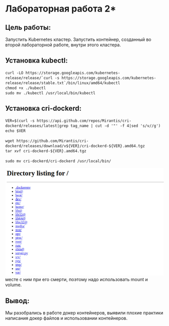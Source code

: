 # Лабораторная работа 2*
## Цель работы:
Запустить Kubernetes кластер. Запустить контейнер, созданный во второй лабораторной работе, внутри этого кластера.

## Установка kubectl:
```
curl -LO https://storage.googleapis.com/kubernetes-release/release/`curl -s https://storage.googleapis.com/kubernetes-release/release/stable.txt`/bin/linux/amd64/kubectl
chmod +x ./kubectl
sudo mv ./kubectl /usr/local/bin/kubectl
```
## Установка cri-dockerd:
```
VER=$(curl -s https://api.github.com/repos/Mirantis/cri-dockerd/releases/latest|grep tag_name | cut -d '"' -f 4|sed 's/v//g')
echo $VER

wget https://github.com/Mirantis/cri-dockerd/releases/download/v${VER}/cri-dockerd-${VER}.amd64.tgz
tar xvf cri-dockerd-${VER}.amd64.tgz

sudo mv cri-dockerd/cri-dockerd /usr/local/bin/
```


![Рисунок](https://github.com/geherious/CloudTech/blob/master/lab2/images/img-5.jpg)
месте с ним при его смерти, поэтому надо использовать mount и volume.

## Вывод:
Мы разобрались в работе докер контейнеров, выявили плохие практики написания докер файлов и использовании контейнеров.
